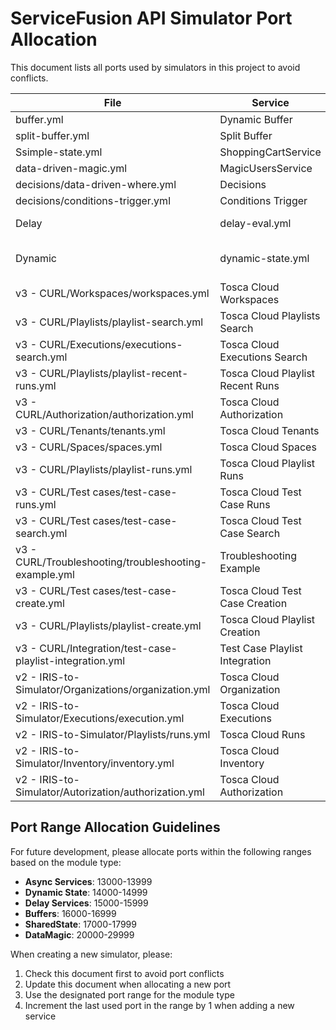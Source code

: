 # ServiceFusion API Simulator Port Allocation

This document lists all ports used by simulators in this project to avoid conflicts.

|File | Service | Port |
|-----|---------|------|
| buffer.yml | Dynamic Buffer | 16111 |
| split-buffer.yml | Split Buffer | 16112 |
| Ssimple-state.yml | ShoppingCartService | 17079 |
| data-driven-magic.yml | MagicUsersService | 26415 |
| decisions/data-driven-where.yml | Decisions | 55513 |
| decisions/conditions-trigger.yml | Conditions Trigger | 22622 |
| Delay | delay-eval.yml | Delay Service | 15555 |
| Dynamic | dynamic-state.yml | Virtual Order Service | 14323 |
| v3 - CURL/Workspaces/workspaces.yml | Tosca Cloud Workspaces | 20001 |
| v3 - CURL/Playlists/playlist-search.yml | Tosca Cloud Playlists Search | 20002 |
| v3 - CURL/Executions/executions-search.yml | Tosca Cloud Executions Search | 20003 |
| v3 - CURL/Playlists/playlist-recent-runs.yml | Tosca Cloud Playlist Recent Runs | 20004 |
| v3 - CURL/Authorization/authorization.yml | Tosca Cloud Authorization | 20005 |
| v3 - CURL/Tenants/tenants.yml | Tosca Cloud Tenants | 20006 |
| v3 - CURL/Spaces/spaces.yml | Tosca Cloud Spaces | 20007 |
| v3 - CURL/Playlists/playlist-runs.yml | Tosca Cloud Playlist Runs | 20008 |
| v3 - CURL/Test cases/test-case-runs.yml | Tosca Cloud Test Case Runs | 20009 |
| v3 - CURL/Test cases/test-case-search.yml | Tosca Cloud Test Case Search | 20010 |
| v3 - CURL/Troubleshooting/troubleshooting-example.yml | Troubleshooting Example | 20011 |
| v3 - CURL/Test cases/test-case-create.yml | Tosca Cloud Test Case Creation | 20012 |
| v3 - CURL/Playlists/playlist-create.yml | Tosca Cloud Playlist Creation | 20013 |
| v3 - CURL/Integration/test-case-playlist-integration.yml | Test Case Playlist Integration | 20014 |
| v2 - IRIS-to-Simulator/Organizations/organization.yml | Tosca Cloud Organization | 21001 |
| v2 - IRIS-to-Simulator/Executions/execution.yml | Tosca Cloud Executions | 21002 |
| v2 - IRIS-to-Simulator/Playlists/runs.yml | Tosca Cloud Runs | 21003 |
| v2 - IRIS-to-Simulator/Inventory/inventory.yml | Tosca Cloud Inventory | 21004 |
| v2 - IRIS-to-Simulator/Autorization/authorization.yml | Tosca Cloud Authorization | 21005 |

## Port Range Allocation Guidelines

For future development, please allocate ports within the following ranges based on the module type:

- **Async Services**: 13000-13999
- **Dynamic State**: 14000-14999
- **Delay Services**: 15000-15999
- **Buffers**: 16000-16999
- **SharedState**: 17000-17999
- **DataMagic**: 20000-29999

When creating a new simulator, please:

1. Check this document first to avoid port conflicts
2. Update this document when allocating a new port
3. Use the designated port range for the module type
4. Increment the last used port in the range by 1 when adding a new service
